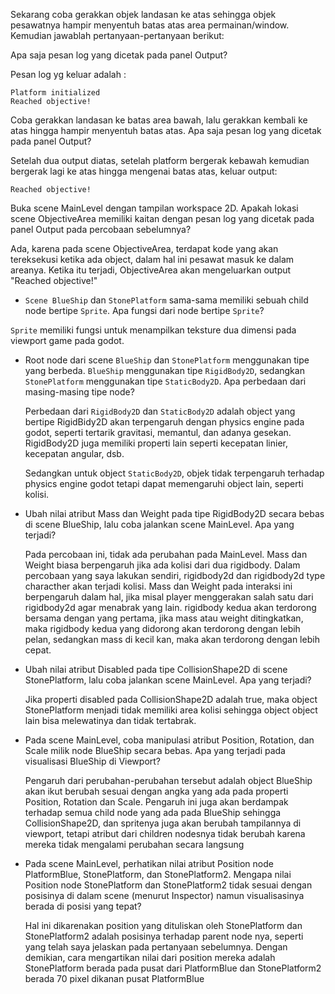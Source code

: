 Sekarang coba gerakkan objek landasan ke atas sehingga objek pesawatnya hampir menyentuh batas atas area permainan/window. Kemudian jawablah pertanyaan-pertanyaan berikut:

Apa saja pesan log yang dicetak pada panel Output?

Pesan log yg keluar adalah :

    Platform initialized
    Reached objective!

Coba gerakkan landasan ke batas area bawah, lalu gerakkan kembali ke atas hingga hampir menyentuh batas atas. Apa saja pesan log yang dicetak pada panel Output?

Setelah dua output diatas, setelah platform bergerak kebawah kemudian bergerak lagi ke atas hingga mengenai batas atas, keluar output:
    
    Reached objective!

Buka scene MainLevel dengan tampilan workspace 2D. Apakah lokasi scene ObjectiveArea memiliki kaitan dengan pesan log yang dicetak pada panel Output pada percobaan sebelumnya?

Ada, karena pada scene ObjectiveArea, terdapat kode yang akan tereksekusi ketika ada object, dalam hal ini pesawat masuk ke dalam areanya. Ketika itu terjadi, ObjectiveArea akan mengeluarkan output "Reached objective!"

- ```Scene BlueShip``` dan ```StonePlatform``` sama-sama memiliki sebuah child node bertipe ```Sprite```. Apa fungsi dari node bertipe ```Sprite```?

```Sprite``` memiliki fungsi untuk menampilkan teksture dua dimensi pada viewport game pada godot.

- Root node dari scene ```BlueShip``` dan ```StonePlatform``` menggunakan tipe yang berbeda. ```BlueShip``` menggunakan tipe ```RigidBody2D```, sedangkan ```StonePlatform``` menggunakan tipe ```StaticBody2D```. Apa perbedaan dari masing-masing tipe node?

  Perbedaan dari ```RigidBody2D``` dan ```StaticBody2D``` adalah object yang bertipe RigidBidy2D akan terpengaruh dengan physics engine pada godot, seperti tertarik gravitasi, memantul, dan adanya gesekan. RigidBody2D juga memiliki properti lain seperti kecepatan linier, kecepatan angular, dsb.

  Sedangkan untuk object ```StaticBody2D```, objek tidak terpengaruh terhadap physics engine godot tetapi dapat memengaruhi object lain, seperti kolisi. 

- Ubah nilai atribut Mass dan Weight pada tipe RigidBody2D secara bebas di scene BlueShip, lalu coba jalankan scene MainLevel. Apa yang terjadi?

    Pada percobaan ini, tidak ada perubahan pada MainLevel. Mass dan Weight biasa berpengaruh jika ada kolisi dari dua rigidbody. Dalam percobaan yang saya lakukan sendiri, rigidbody2d dan rigidbody2d type characther akan terjadi kolisi. Mass dan Weight pada interaksi ini berpengaruh dalam hal, jika misal player menggerakan salah satu dari rigidbody2d agar menabrak yang lain. rigidbody kedua akan terdorong bersama dengan yang pertama, jika mass atau weight ditingkatkan, maka rigidbody kedua yang didorong akan terdorong dengan lebih pelan, sedangkan mass di kecil kan, maka akan terdorong dengan lebih cepat.

- Ubah nilai atribut Disabled pada tipe CollisionShape2D di scene StonePlatform, lalu coba jalankan scene MainLevel. Apa yang terjadi?

  Jika properti disabled pada CollisionShape2D adalah true, maka object StonePlatform menjadi tidak memiliki area kolisi sehingga object object lain bisa melewatinya dan tidak tertabrak.

- Pada scene MainLevel, coba manipulasi atribut Position, Rotation, dan Scale milik node BlueShip secara bebas. Apa yang terjadi pada visualisasi BlueShip di Viewport?

    Pengaruh dari perubahan-perubahan tersebut adalah object BlueShip akan ikut berubah sesuai dengan angka yang ada pada properti Position, Rotation dan Scale. Pengaruh ini juga akan berdampak terhadap semua child node yang ada pada BlueShip sehingga CollisionShape2D, dan spritenya juga akan berubah tampilannya di viewport, tetapi atribut dari children nodesnya tidak berubah karena mereka tidak mengalami perubahan secara langsung

- Pada scene MainLevel, perhatikan nilai atribut Position node PlatformBlue, StonePlatform, dan StonePlatform2. Mengapa nilai Position node StonePlatform dan StonePlatform2 tidak sesuai dengan posisinya di dalam scene (menurut Inspector) namun visualisasinya berada di posisi yang tepat?

  Hal ini dikarenakan position yang dituliskan oleh StonePlatform dan StonePlatform2 adalah posisinya terhadap parent node nya, seperti yang telah saya jelaskan pada pertanyaan sebelumnya. Dengan demikian, cara mengartikan nilai dari position mereka adalah StonePlatform berada pada pusat dari PlatformBlue dan StonePlatform2 berada 70 pixel dikanan pusat PlatformBlue
